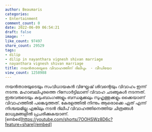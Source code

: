 ```yaml
---
author: Beaumaris
categories:
- Entertainment
comment_count: 0
date: 2022-06-09 06:54:21
draft: false
image: ''
like_count: 97497
share_count: 29529
tags:
- dilip
- dilip in nayanthara vignesh shivan marriage
- nayanthara vignesh shivan marriage
title: നയൻതാരയുടെ വിവാഹത്തിന് ദിലീപും  - വീഡിയോ
view_count: 1258988
---
```


നയൻതാരയുടെയും സംവിധായകൻ വിഘ്നേഷ് ശിവന്റെയും വിവാഹം ഇന്ന് നടന്നു. മഹാബലിപുരത്തെ റിസോർട്ടിലാണ് വിവാഹ ചടങ്ങുകൾ നടന്നത്. ഇരുവരുടെയും കുടുംബാംഗങ്ങളും ബന്ധമുക്കലും സുഹൃത്തുക്കളും ഒക്കെയാണ് വിവാഹത്തിൽ പങ്കെടുത്തത്. കേരളത്തിൽ നിന്നും ആരൊക്കെ ഏത് എന്ന് നിശ്ചയമില്ല എങ്കിലും നടൻ ദിലീപ് വിവാഹത്തിനെത്തിയ ചിത്രങ്ങൾ മാധ്യമങ്ങളിൽ പ്രചരിക്കുകയാണ്‌. &nbsp; [embed]https://youtube.com/shorts/7OOHSWz8D6c?feature=share[/embed]